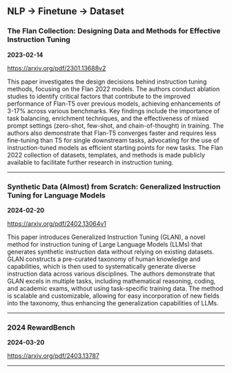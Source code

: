 ## NLP -> Finetune -> Dataset



### The Flan Collection: Designing Data and Methods for Effective Instruction Tuning

**2023-02-14**

https://arxiv.org/pdf/2301.13688v2

This paper investigates the design decisions behind instruction tuning methods, focusing on the Flan 2022 models. The authors conduct ablation studies to identify critical factors that contribute to the improved performance of Flan-T5 over previous models, achieving enhancements of 3-17% across various benchmarks. Key findings include the importance of task balancing, enrichment techniques, and the effectiveness of mixed prompt settings (zero-shot, few-shot, and chain-of-thought) in training. The authors also demonstrate that Flan-T5 converges faster and requires less fine-tuning than T5 for single downstream tasks, advocating for the use of instruction-tuned models as efficient starting points for new tasks. The Flan 2022 collection of datasets, templates, and methods is made publicly available to facilitate further research in instruction tuning.

---

### Synthetic Data (Almost) from Scratch: Generalized Instruction Tuning for Language Models

**2024-02-20**

https://arxiv.org/pdf/2402.13064v1

This paper introduces Generalized Instruction Tuning (GLAN), a novel method for instruction tuning of Large Language Models (LLMs) that generates synthetic instruction data without relying on existing datasets. GLAN constructs a pre-curated taxonomy of human knowledge and capabilities, which is then used to systematically generate diverse instruction data across various disciplines. The authors demonstrate that GLAN excels in multiple tasks, including mathematical reasoning, coding, and academic exams, without using task-specific training data. The method is scalable and customizable, allowing for easy incorporation of new fields into the taxonomy, thus enhancing the generalization capabilities of LLMs.

---

### 2024 RewardBench

**2024-03-20**

https://arxiv.org/pdf/2403.13787

---